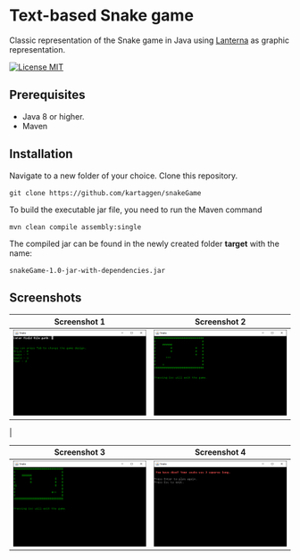 # Text-based Snake game

Classic representation of the Snake game in Java using [Lanterna](https://code.google.com/archive/p/lanterna/) as graphic representation. 

[![License MIT](https://img.shields.io/badge/license-MIT-blue.svg)](LICENSE)

## Prerequisites
* Java 8 or higher.
* Maven

## Installation

Navigate to a new folder of your choice. Clone this repository.
```git
git clone https://github.com/kartaggen/snakeGame
```

To build the executable jar file, you need to run the Maven command
```maven
mvn clean compile assembly:single
```

The compiled jar can be found in the newly created folder **target** with the name:
```
snakeGame-1.0-jar-with-dependencies.jar
```

## Screenshots
Screenshot 1 |Screenshot 2
---------------------|-----------------
![Snake - screenshot](screenshots/scr1.png) | ![Snake - screenshot](screenshots/scr2.png)
|

Screenshot 3|Screenshot 4
---------------------|-----------------
![Snake - screenshot](screenshots/scr3.png) | ![Snake - screenshot](screenshots/scr4.png)
